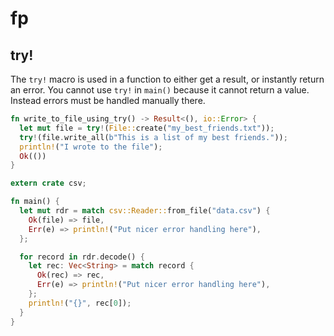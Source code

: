 # fp

## try!
The `try!` macro is used in a function to either get a result, or instantly
return an error. You cannot use `try!` in `main()` because it cannot return a
value. Instead errors must be handled manually there.

```rust
fn write_to_file_using_try() -> Result<(), io::Error> {
  let mut file = try!(File::create("my_best_friends.txt"));
  try!(file.write_all(b"This is a list of my best friends."));
  println!("I wrote to the file");
  Ok(())
}
```

```rust
extern crate csv;

fn main() {
  let mut rdr = match csv::Reader::from_file("data.csv") {
    Ok(file) => file,
    Err(e) => println!("Put nicer error handling here"),
  };

  for record in rdr.decode() {
    let rec: Vec<String> = match record {
      Ok(rec) => rec,
      Err(e) => println!("Put nicer error handling here"),
    };
    println!("{}", rec[0]);
  }
}
```
